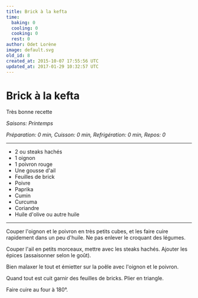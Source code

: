 ```yaml
---
title: Brick à la kefta
time:
  baking: 0
  cooling: 0
  cooking: 0
  rest: 0
author: Odet Lorène
image: default.svg
old_id: 8
created_at: 2015-10-07 17:55:56 UTC
updated_at: 2017-01-29 10:32:57 UTC
---
```


# Brick à la kefta

Très bonne recette

_Saisons: Printemps_

_Préparation: 0 min, Cuisson: 0 min, Refrigération: 0 min, Repos: 0_

---

- 2 ou steaks hachés
- 1 oignon
- 1 poivron rouge
- Une gousse d'ail
- Feuilles de brick
- Poivre
- Paprika
- Cumin
- Curcuma
- Coriandre
- Huile d'olive ou autre huile

---

Couper l'oignon et le poivron en très petits cubes, et les faire cuire rapidement dans un peu d'huile. Ne pas enlever le croquant des légumes.

Couper l'ail en petits morceaux, mettre avec les steaks hachés. Ajouter les épices (assaisonner selon le goût).

Bien malaxer le tout et émietter sur la poêle avec l'oignon et le poivron.

Quand tout est cuit garnir des feuilles de bricks. Plier en triangle.

Faire cuire au four à 180°.
